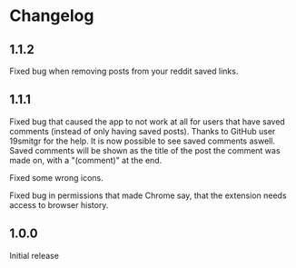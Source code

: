 # Changelog

## 1.1.2

Fixed bug when removing posts from your reddit saved links.

## 1.1.1

Fixed bug that caused the app to not work at all for users that have saved comments (instead of only having saved posts). Thanks to GitHub user 19smitgr for the help.
It is now possible to see saved comments aswell. Saved comments will be shown as the title of the post the comment was made on, with a "(comment)" at the end.

Fixed some wrong icons.

Fixed bug in permissions that made Chrome say, that the extension needs access to browser history.

## 1.0.0

Initial release
